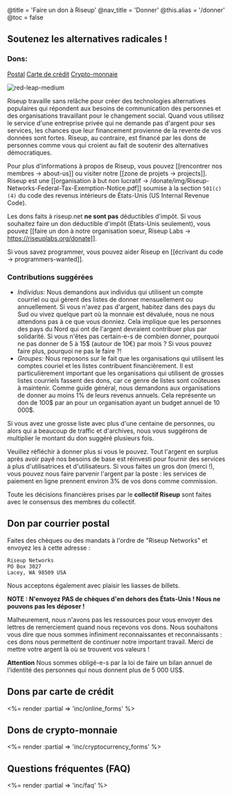 @title = 'Faire un don à Riseup'
@nav_title = 'Donner'
@this.alias = '/donner'
@toc = false

## Soutenez les alternatives radicales !

### Dons:

<a class="btn btn-default" href="#don-par-courrier-postal">Postal</a> <a class="btn btn-default" href="#dons-par-carte-de-crédit">Carte de crédit</a> <a class="btn btn-default" href="#dons-de-crypto-monnaie">Crypto-monnaie</a>

<p class="pull-right"><img class="image-right" src="img/red-leap-medium.jpg" alt="red-leap-medium"></p>

Riseup travaille sans relâche pour créer des technologies alternatives populaires qui répondent aux besoins de communication des personnes et des organisations travaillant pour le changement social. Quand vous utilisez le service d'une entreprise privée qui ne demande pas d'argent pour ses services, les chances que leur financement provienne de la revente de vos données sont fortes. Riseup, au contraire, est financé par les dons de personnes comme vous qui croient au fait de soutenir des alternatives démocratiques.

Pour plus d'informations à propos de Riseup, vous pouvez [[rencontrer nos membres -> about-us]] ou visiter notre [[zone de projets -> projects]]. Riseup est une [[organisation à but non lucratif -> /donate/img/Riseup-Networks-Federal-Tax-Exemption-Notice.pdf]] soumise à la section `501(c)(4)` du code des revenus intérieurs de États-Unis (US Internal Revenue Code).

Les dons faits à riseup.net **ne sont pas** déductibles d'impôt. Si vous souhaitez faire un don déductible d'impôt (États-Unis seulement), vous pouvez [[faire un don à notre organisation soeur, Riseup Labs -> https://riseuplabs.org/donate]].

Si vous savez programmer, vous pouvez aider Riseup en [[écrivant du code -> programmers-wanted]].

### Contributions suggérées

* *Individus:* Nous demandons aux individus qui utilisent un compte courriel ou qui gèrent des listes de donner mensuellement ou annuellement. Si vous n'avez pas d'argent, habitez dans des pays du Sud ou vivez quelque part où la monnaie est dévaluée, nous ne nous attendons pas à ce que vous donniez. Cela implique que les personnes des pays du Nord qui ont de l'argent devraient contribuer plus par solidarité. Si vous n'êtes pas certain-e-s de combien donner, pourquoi ne pas donner de 5 à 15$ (autour de 10€) par mois ? Si vous pouvez faire plus, pourquoi ne pas le faire ?!
* *Groupes:* Nous reposons sur le fait que les organisations qui utilisent les comptes couriel et les listes contribuent financièrement. Il est particulièrement important que les organisations qui utilisent de grosses listes courriels fassent des dons, car ce genre de listes sont coûteuses à maintenir. Comme guide général, nous demandons aux organisations de donner au moins 1% de leurs revenus annuels. Cela représente un don de 100$ par an pour un organisation ayant un budget annuel de 10 000$.

Si vous avez une grosse liste avec plus d'une centaine de personnes, ou alors qui a beaucoup de traffic et d'archives, nous vous suggérons de multiplier le montant du don suggéré plusieurs fois.

Veuillez réfléchir à donner plus si vous le pouvez. Tout l'argent en surplus après avoir payé nos besoins de base est réinvesti pour fournir des services à plus d'utilisatrices et d'utilisateurs. Si vous faites un gros don (merci !), vous pouvez nous faire parvenir l'argent par la poste : les services de paiement en ligne prennent environ 3% de vos dons comme commission.

Toute les décisions financières prises par le **collectif Riseup** sont faites avec le consensus des membres du collectif.


## Don par courrier postal

Faites des chèques ou des mandats à l'ordre de "Riseup Networks" et envoyez les à cette adresse :

	Riseup Networks
	PO Box 3027
	Lacey, WA 98509 USA

Nous acceptons également avec plaisir les liasses de billets.

**NOTE : N'envoyez PAS de chèques d'en dehors des États-Unis ! Nous ne pouvons pas les déposer !**

Malheurement, nous n'avons pas les ressources pour vous envoyer des lettres de remerciement quand nous reçevons vos dons. Nous souhaitons vous dire que nous sommes infiniment reconnaissantes et reconnaissants : ces dons nous permettent de continuer notre important travail. Merci de mettre votre argent là où se trouvent vos valeurs ! 

**Attention** Nous sommes obligé-e-s par la loi de faire un bilan annuel de l'identité des personnes qui nous donnent plus de 5 000 US$.

## Dons par carte de crédit

<%= render :partial => 'inc/online_forms' %>

## Dons de crypto-monnaie

<%= render :partial => 'inc/cryptocurrency_forms' %>

## Questions fréquentes (FAQ)

<%= render :partial => 'inc/faq' %>
